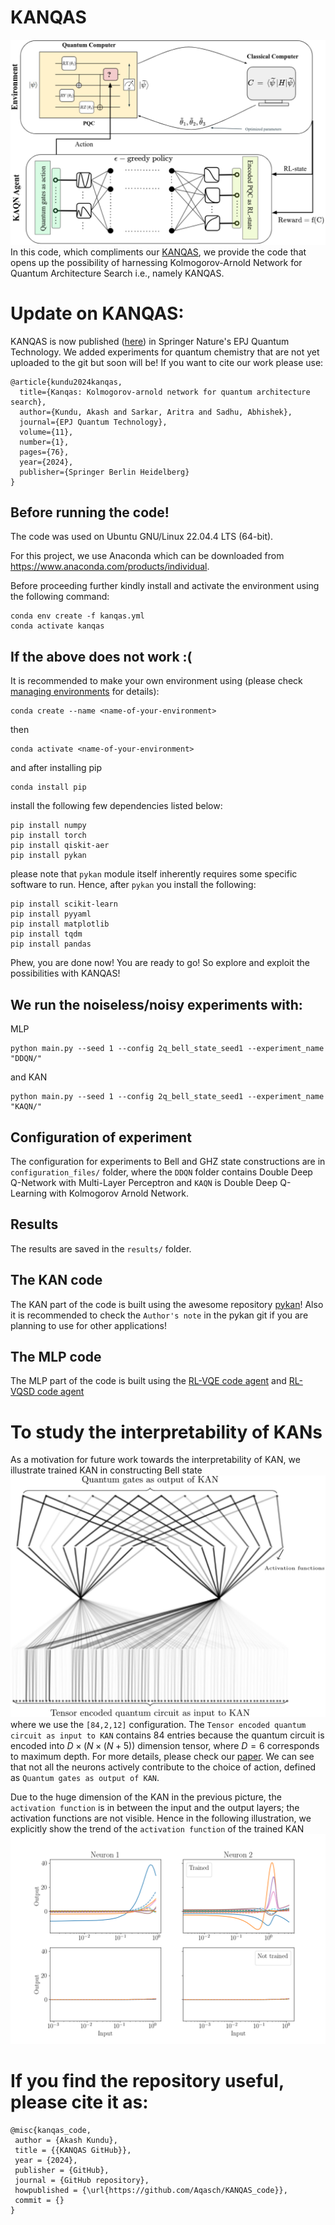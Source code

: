 # KANQAS

![KANQAS](pics/kanqas.png)
In this code, which compliments our [KANQAS](https://epjquantumtechnology.springeropen.com/articles/10.1140/epjqt/s40507-024-00289-z), we provide the code that opens up the possibility of harnessing Kolmogorov-Arnold Network for Quantum Architecture Search i.e., namely KANQAS.

# Update on KANQAS:
KANQAS is now published ([here](https://epjquantumtechnology.springeropen.com/articles/10.1140/epjqt/s40507-024-00289-z)) in Springer Nature's EPJ Quantum Technology. We added experiments for quantum chemistry that are not yet uploaded to the git but soon will be! If you want to cite our work please use:

```
@article{kundu2024kanqas,
  title={Kanqas: Kolmogorov-arnold network for quantum architecture search},
  author={Kundu, Akash and Sarkar, Aritra and Sadhu, Abhishek},
  journal={EPJ Quantum Technology},
  volume={11},
  number={1},
  pages={76},
  year={2024},
  publisher={Springer Berlin Heidelberg}
}
```

## Before running the code!
The code was used on Ubuntu GNU/Linux 22.04.4 LTS (64-bit).

For this project, we use Anaconda which can be downloaded from https://www.anaconda.com/products/individual.

Before proceeding further kindly install and activate the environment using the following command:
```
conda env create -f kanqas.yml
conda activate kanqas 
```

## If the above does not work :(
It is recommended to make your own environment using (please check [managing environments](https://conda.io/projects/conda/en/latest/user-guide/tasks/manage-environments.html) for details):
```
conda create --name <name-of-your-environment>
```
then 
```
conda activate <name-of-your-environment>
```
and after installing pip
```
conda install pip
```
install the following few dependencies listed below:
```
pip install numpy
pip install torch
pip install qiskit-aer
pip install pykan
```
please note that `pykan` module itself inherently requires some specific software to run. Hence, after `pykan` you install the following:
```
pip install scikit-learn
pip install pyyaml
pip install matplotlib
pip install tqdm
pip install pandas
```

Phew, you are done now! You are ready to go! So explore and exploit the possibilities with KANQAS!
## We run the noiseless/noisy experiments with:
MLP
```
python main.py --seed 1 --config 2q_bell_state_seed1 --experiment_name "DDQN/"
```

and KAN
```
python main.py --seed 1 --config 2q_bell_state_seed1 --experiment_name "KAQN/"
```

## Configuration of experiment
The configuration for experiments to Bell and GHZ state constructions are in `configuration_files/` folder, where the `DDQN` folder contains Double Deep Q-Network with Multi-Layer Perceptron and `KAQN` is Double Deep Q-Learning with Kolmogorov Arnold Network. 

## Results
The results are saved in the `results/` folder.

## The KAN code
The KAN part of the code is built using the awesome repository [pykan](https://github.com/KindXiaoming/pykan)! Also it is recommended to check the `Author's note` in the pykan git if you are planning to use for other applications!

## The MLP code
The MLP part of the code is built using the [RL-VQE code agent](https://github.com/mostaszewski314/RL_for_optimization_of_VQE_circuit_architectures/blob/main/agents/DeepQ.py) and [RL-VQSD code agent](https://github.com/iitis/RL_for_VQSD_ansatz_optimization/blob/main/agents/DeepQ.py)


# To study the interpretability of KANs
As a motivation for future work towards the interpretability of KAN, we illustrate trained KAN in constructing Bell state
![The learned nerwork](pics/the_network_after_training_bell_state.png)
where we use the `[84,2,12]` configuration. The `Tensor encoded quantum circuit as input to KAN` contains 84 entries because the quantum circuit is encoded into $D\times (N\times(N+5))$ dimension tensor, where $D=6$ corresponds to maximum depth. For more details, please check our [paper](https://scirate.com/arxiv/2406.17630). We can see that not all the neurons actively contribute to the choice of action, defined as `Quantum gates as output of KAN`.


Due to the huge dimension of the KAN in the previous picture, the `activation function` is in between the input and the output layers; the activation functions are not visible. Hence in the following illustration, we explicitly show the trend of the `activation function` of the trained KAN
![The learned nerwotk](pics/2q_activation_function.png)

# If you find the repository useful, please cite it as:

```
@misc{kanqas_code,
 author = {Akash Kundu},
 title = {{KANQAS GitHub}},
 year = {2024},
 publisher = {GitHub},
 journal = {GitHub repository},
 howpublished = {\url{https://github.com/Aqasch/KANQAS_code}},
 commit = {}
}
```
